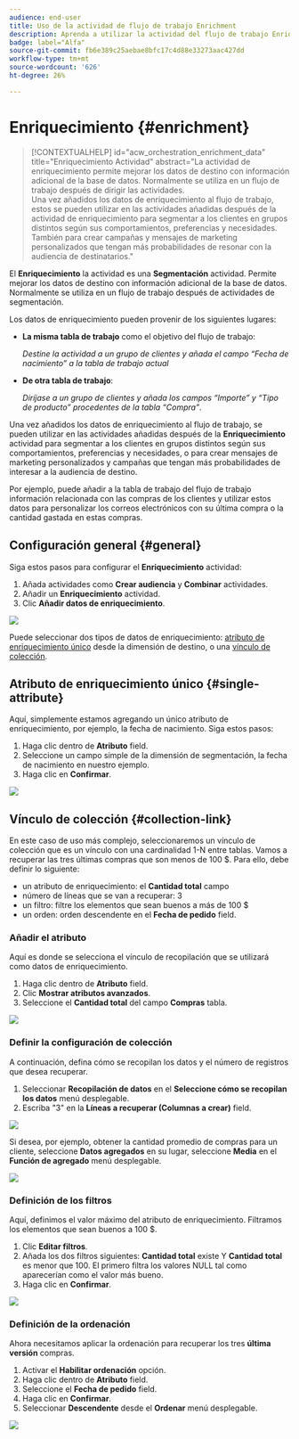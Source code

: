 ```yaml
---
audience: end-user
title: Uso de la actividad de flujo de trabajo Enrichment
description: Aprenda a utilizar la actividad del flujo de trabajo Enriquecimiento
badge: label="Alfa"
source-git-commit: fb6e389c25aebae8bfc17c4d88e33273aac427dd
workflow-type: tm+mt
source-wordcount: '626'
ht-degree: 26%

---
```



# Enriquecimiento {#enrichment}

>[!CONTEXTUALHELP]
>id="acw_orchestration_enrichment_data"
>title="Enriquecimiento Actividad"
>abstract="La actividad de enriquecimiento permite mejorar los datos de destino con información adicional de la base de datos. Normalmente se utiliza en un flujo de trabajo después de dirigir las actividades.<br/>Una vez añadidos los datos de enriquecimiento al flujo de trabajo, estos se pueden utilizar en las actividades añadidas después de la actividad de enriquecimiento para segmentar a los clientes en grupos distintos según sus comportamientos, preferencias y necesidades. También para crear campañas y mensajes de marketing personalizados que tengan más probabilidades de resonar con la audiencia de destinatarios."

El **Enriquecimiento** la actividad es una **Segmentación** actividad. Permite mejorar los datos de destino con información adicional de la base de datos. Normalmente se utiliza en un flujo de trabajo después de actividades de segmentación.

Los datos de enriquecimiento pueden provenir de los siguientes lugares:

* **La misma tabla de trabajo** como el objetivo del flujo de trabajo:

  *Destine la actividad a un grupo de clientes y añada el campo “Fecha de nacimiento” a la tabla de trabajo actual*

* **De otra tabla de trabajo**:

  *Diríjase a un grupo de clientes y añada los campos “Importe” y “Tipo de producto” procedentes de la tabla “Compra”*.

Una vez añadidos los datos de enriquecimiento al flujo de trabajo, se pueden utilizar en las actividades añadidas después de la **Enriquecimiento** actividad para segmentar a los clientes en grupos distintos según sus comportamientos, preferencias y necesidades, o para crear mensajes de marketing personalizados y campañas que tengan más probabilidades de interesar a la audiencia de destino.

Por ejemplo, puede añadir a la tabla de trabajo del flujo de trabajo información relacionada con las compras de los clientes y utilizar estos datos para personalizar los correos electrónicos con su última compra o la cantidad gastada en estas compras.

## Configuración general {#general}

Siga estos pasos para configurar el **Enriquecimiento** actividad:

1. Añada actividades como **Crear audiencia** y **Combinar** actividades.
1. Añadir un **Enriquecimiento** actividad.
1. Clic **Añadir datos de enriquecimiento**.

![](../assets/workflow-enrichment1.png)

Puede seleccionar dos tipos de datos de enriquecimiento: [atributo de enriquecimiento único](#single-attribute) desde la dimensión de destino, o una [vínculo de colección](#collection-link).

## Atributo de enriquecimiento único {#single-attribute}

Aquí, simplemente estamos agregando un único atributo de enriquecimiento, por ejemplo, la fecha de nacimiento. Siga estos pasos:

1. Haga clic dentro de **Atributo** field.
1. Seleccione un campo simple de la dimensión de segmentación, la fecha de nacimiento en nuestro ejemplo.
1. Haga clic en **Confirmar**.

![](../assets/workflow-enrichment2.png)

## Vínculo de colección {#collection-link}

En este caso de uso más complejo, seleccionaremos un vínculo de colección que es un vínculo con una cardinalidad 1-N entre tablas. Vamos a recuperar las tres últimas compras que son menos de 100 $. Para ello, debe definir lo siguiente:

* un atributo de enriquecimiento: el **Cantidad total** campo
* número de líneas que se van a recuperar: 3
* un filtro: filtre los elementos que sean buenos a más de 100 $
* un orden: orden descendente en el **Fecha de pedido** field.

### Añadir el atributo

Aquí es donde se selecciona el vínculo de recopilación que se utilizará como datos de enriquecimiento.

1. Haga clic dentro de **Atributo** field.
1. Clic **Mostrar atributos avanzados**.
1. Seleccione el **Cantidad total** del campo **Compras** tabla.

![](../assets/workflow-enrichment3.png)

### Definir la configuración de colección

A continuación, defina cómo se recopilan los datos y el número de registros que desea recuperar.

1. Seleccionar **Recopilación de datos** en el **Seleccione cómo se recopilan los datos** menú desplegable.
1. Escriba &quot;3&quot; en la **Líneas a recuperar (Columnas a crear)** field.

![](../assets/workflow-enrichment4.png)

Si desea, por ejemplo, obtener la cantidad promedio de compras para un cliente, seleccione **Datos agregados** en su lugar, seleccione **Media** en el **Función de agregado** menú desplegable.

![](../assets/workflow-enrichment5.png)

### Definición de los filtros

Aquí, definimos el valor máximo del atributo de enriquecimiento. Filtramos los elementos que sean buenos a 100 $.

1. Clic **Editar filtros**.
1. Añada los dos filtros siguientes: **Cantidad total** existe Y **Cantidad total** es menor que 100. El primero filtra los valores NULL tal como aparecerían como el valor más bueno.
1. Haga clic en **Confirmar**.

![](../assets/workflow-enrichment6.png)

### Definición de la ordenación

Ahora necesitamos aplicar la ordenación para recuperar los tres **última versión** compras.

1. Activar el **Habilitar ordenación** opción.
1. Haga clic dentro de **Atributo** field.
1. Seleccione el **Fecha de pedido** field.
1. Haga clic en **Confirmar**.
1. Seleccionar **Descendente** desde el **Ordenar** menú desplegable.

![](../assets/workflow-enrichment7.png)

<!--

Add other fields
use it in delivery


cardinality between the tables (1-N)
1. select attribute to use as enrichment data

    display advanced fields option
    i button

    note: attributes from the target dimension

1. Select how the data is collected
1. number of records to retrieve if want to retrieve a collection of multiple records
1. Apply filters and build rule

    select an existing filter
    save the filter for reuse
    view results of the filter visually or in code view

1. sort records using an attribute

leverage enrichment data in campaign

where we can use the enrichment data: personalize email, other use cases?

## Example

-->